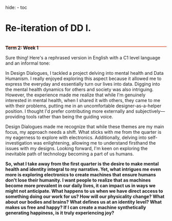 hide:
    - toc


# Re-iteration of DD I.
<div style="height:2px; background-color: #E17858; margin-top: 40px; margin-bottom: -20px;"></div>

**Term 2: Week 1**

Sure thing! Here's a rephrased version in English with a C1 level language and an informal tone:

In Design Dialogues, I tackled a project delving into mental health and Data Humanism. I really enjoyed exploring this aspect because it allowed me to express the everyday and essentially turn our lives into data. Digging into the mental health dynamics for others and society was also intriguing. However, the experience made me realize that while I'm genuinely interested in mental health, when I shared it with others, they came to me with their problems, putting me in an uncomfortable designer-as-a-helper position. I thought I'd prefer contributing more externally and subjectively—providing tools rather than being the guiding voice.

Design Dialogues made me recognize that while these themes are my main focus, my approach needs a shift. What sticks with me from the quarter is my eagerness to explore with electronics. Additionally, delving into self-investigation was enlightening, allowing me to understand firsthand the issues with my designs. Looking forward, I'm keen on exploring the inevitable path of technology becoming a part of us humans.

**So, what I take away from the first quarter is the desire to make mental health and identity integral to my narrative. Yet, what intrigues me even more is exploring electronics to create machines that ensure humans don't lose their humanity. I want people to realize that as machines become more prevalent in our daily lives, it can impact us in ways we might not anticipate. What happens to us when we have direct access to something doing our work for us? How will our physicality change? What about our bodies and brains? What defines us at an identity level? What makes us free and happy? If I can create a machine synthetically generating happiness, is it truly experiencing joy?**

